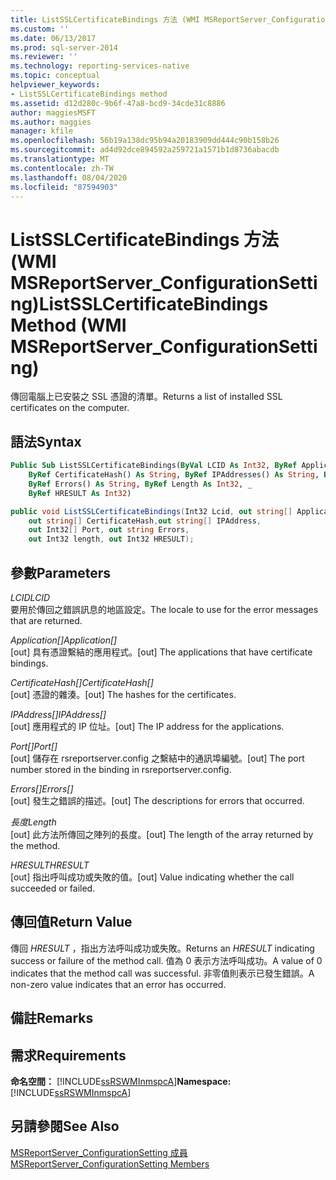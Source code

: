 ```yaml
---
title: ListSSLCertificateBindings 方法 (WMI MSReportServer_ConfigurationSetting) | Microsoft Docs
ms.custom: ''
ms.date: 06/13/2017
ms.prod: sql-server-2014
ms.reviewer: ''
ms.technology: reporting-services-native
ms.topic: conceptual
helpviewer_keywords:
- ListSSLCertificateBindings method
ms.assetid: d12d280c-9b6f-47a8-bcd9-34cde31c8886
author: maggiesMSFT
ms.author: maggies
manager: kfile
ms.openlocfilehash: 56b19a138dc95b94a20183909dd444c90b158b26
ms.sourcegitcommit: ad4d92dce894592a259721a1571b1d8736abacdb
ms.translationtype: MT
ms.contentlocale: zh-TW
ms.lasthandoff: 08/04/2020
ms.locfileid: "87594903"
---
```

# <a name="listsslcertificatebindings-method-wmi-msreportserver_configurationsetting"></a><span data-ttu-id="6c644-102">ListSSLCertificateBindings 方法 (WMI MSReportServer_ConfigurationSetting)</span><span class="sxs-lookup"><span data-stu-id="6c644-102">ListSSLCertificateBindings Method (WMI MSReportServer_ConfigurationSetting)</span></span>
  <span data-ttu-id="6c644-103">傳回電腦上已安裝之 SSL 憑證的清單。</span><span class="sxs-lookup"><span data-stu-id="6c644-103">Returns a list of installed SSL certificates on the computer.</span></span>  
  
## <a name="syntax"></a><span data-ttu-id="6c644-104">語法</span><span class="sxs-lookup"><span data-stu-id="6c644-104">Syntax</span></span>  
  
```vb  
Public Sub ListSSLCertificateBindings(ByVal LCID As Int32, ByRef Application() As String, _  
    ByRef CertificateHash() As String, ByRef IPAddresses() As String, ByRef Port() As Int32, _  
    ByRef Errors() As String, ByRef Length As Int32, _  
    ByRef HRESULT As Int32)  
```  
  
```csharp  
public void ListSSLCertificateBindings(Int32 Lcid, out string[] Application,   
    out string[] CertificateHash,out string[] IPAddress,   
    out Int32[] Port, out string Errors,   
    out Int32 length, out Int32 HRESULT);  
```  
  
## <a name="parameters"></a><span data-ttu-id="6c644-105">參數</span><span class="sxs-lookup"><span data-stu-id="6c644-105">Parameters</span></span>  
 <span data-ttu-id="6c644-106">*LCID*</span><span class="sxs-lookup"><span data-stu-id="6c644-106">*LCID*</span></span>  
 <span data-ttu-id="6c644-107">要用於傳回之錯誤訊息的地區設定。</span><span class="sxs-lookup"><span data-stu-id="6c644-107">The locale to use for the error messages that are returned.</span></span>  
  
 <span data-ttu-id="6c644-108">*Application[]*</span><span class="sxs-lookup"><span data-stu-id="6c644-108">*Application[]*</span></span>  
 <span data-ttu-id="6c644-109">[out] 具有憑證繫結的應用程式。</span><span class="sxs-lookup"><span data-stu-id="6c644-109">[out] The applications that have certificate bindings.</span></span>  
  
 <span data-ttu-id="6c644-110">*CertificateHash[]*</span><span class="sxs-lookup"><span data-stu-id="6c644-110">*CertificateHash[]*</span></span>  
 <span data-ttu-id="6c644-111">[out] 憑證的雜湊。</span><span class="sxs-lookup"><span data-stu-id="6c644-111">[out] The hashes for the certificates.</span></span>  
  
 <span data-ttu-id="6c644-112">*IPAddress[]*</span><span class="sxs-lookup"><span data-stu-id="6c644-112">*IPAddress[]*</span></span>  
 <span data-ttu-id="6c644-113">[out] 應用程式的 IP 位址。</span><span class="sxs-lookup"><span data-stu-id="6c644-113">[out] The IP address for the applications.</span></span>  
  
 <span data-ttu-id="6c644-114">*Port[]*</span><span class="sxs-lookup"><span data-stu-id="6c644-114">*Port[]*</span></span>  
 <span data-ttu-id="6c644-115">[out] 儲存在 rsreportserver.config 之繫結中的通訊埠編號。</span><span class="sxs-lookup"><span data-stu-id="6c644-115">[out] The port number stored in the binding in rsreportserver.config.</span></span>  
  
 <span data-ttu-id="6c644-116">*Errors[]*</span><span class="sxs-lookup"><span data-stu-id="6c644-116">*Errors[]*</span></span>  
 <span data-ttu-id="6c644-117">[out] 發生之錯誤的描述。</span><span class="sxs-lookup"><span data-stu-id="6c644-117">[out] The descriptions for errors that occurred.</span></span>  
  
 <span data-ttu-id="6c644-118">*長度*</span><span class="sxs-lookup"><span data-stu-id="6c644-118">*Length*</span></span>  
 <span data-ttu-id="6c644-119">[out] 此方法所傳回之陣列的長度。</span><span class="sxs-lookup"><span data-stu-id="6c644-119">[out] The length of the array returned by the method.</span></span>  
  
 <span data-ttu-id="6c644-120">*HRESULT*</span><span class="sxs-lookup"><span data-stu-id="6c644-120">*HRESULT*</span></span>  
 <span data-ttu-id="6c644-121">[out] 指出呼叫成功或失敗的值。</span><span class="sxs-lookup"><span data-stu-id="6c644-121">[out] Value indicating whether the call succeeded or failed.</span></span>  
  
## <a name="return-value"></a><span data-ttu-id="6c644-122">傳回值</span><span class="sxs-lookup"><span data-stu-id="6c644-122">Return Value</span></span>  
 <span data-ttu-id="6c644-123">傳回 *HRESULT* ，指出方法呼叫成功或失敗。</span><span class="sxs-lookup"><span data-stu-id="6c644-123">Returns an *HRESULT* indicating success or failure of the method call.</span></span> <span data-ttu-id="6c644-124">值為 0 表示方法呼叫成功。</span><span class="sxs-lookup"><span data-stu-id="6c644-124">A value of 0 indicates that the method call was successful.</span></span> <span data-ttu-id="6c644-125">非零值則表示已發生錯誤。</span><span class="sxs-lookup"><span data-stu-id="6c644-125">A non-zero value indicates that an error has occurred.</span></span>  
  
## <a name="remarks"></a><span data-ttu-id="6c644-126">備註</span><span class="sxs-lookup"><span data-stu-id="6c644-126">Remarks</span></span>  
  
## <a name="requirements"></a><span data-ttu-id="6c644-127">需求</span><span class="sxs-lookup"><span data-stu-id="6c644-127">Requirements</span></span>  
 <span data-ttu-id="6c644-128">**命名空間：** [!INCLUDE[ssRSWMInmspcA](../../includes/ssrswminmspca-md.md)]</span><span class="sxs-lookup"><span data-stu-id="6c644-128">**Namespace:** [!INCLUDE[ssRSWMInmspcA](../../includes/ssrswminmspca-md.md)]</span></span>  
  
## <a name="see-also"></a><span data-ttu-id="6c644-129">另請參閱</span><span class="sxs-lookup"><span data-stu-id="6c644-129">See Also</span></span>  
 [<span data-ttu-id="6c644-130">MSReportServer_ConfigurationSetting 成員</span><span class="sxs-lookup"><span data-stu-id="6c644-130">MSReportServer_ConfigurationSetting Members</span></span>](msreportserver-configurationsetting-members.md)  
  
  
